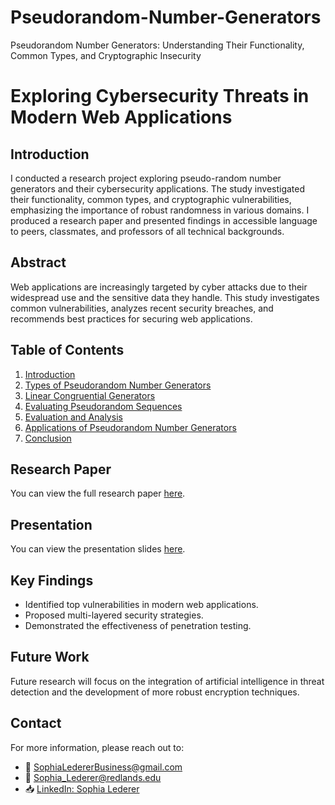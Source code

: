 # Pseudorandom-Number-Generators
Pseudorandom Number Generators: Understanding Their Functionality, Common Types, and Cryptographic Insecurity
# Exploring Cybersecurity Threats in Modern Web Applications

## Introduction

I conducted a research project exploring pseudo-random number generators and their cybersecurity applications. The study investigated their functionality, common types, and cryptographic vulnerabilities, emphasizing the importance of robust randomness in various domains. I produced a research paper and presented findings in accessible language to peers, classmates, and professors of all technical backgrounds.


## Abstract

Web applications are increasingly targeted by cyber attacks due to their widespread use and the sensitive data they handle. This study investigates common vulnerabilities, analyzes recent security breaches, and recommends best practices for securing web applications.

## Table of Contents

1. [Introduction](#introduction)
2. [Types of Pseudorandom Number Generators](#types-of-PRNGS)
3. [Linear Congruential Generators](#linear-congruential-generators)
4. [Evaluating Pseudorandom Sequences](#pseudorandom-sequences)
5. [Evaluation and Analysis](#analysis)
6. [Applications of Pseudorandom Number Generators](#applications)
7. [Conclusion](#conclusion)

## Research Paper

You can view the full research paper [here](./Research-Paper/Paper.pdf).

## Presentation

You can view the presentation slides [here](./Research-Paper/presentation.pdf).

## Key Findings

- Identified top vulnerabilities in modern web applications.
- Proposed multi-layered security strategies.
- Demonstrated the effectiveness of penetration testing.

## Future Work

Future research will focus on the integration of artificial intelligence in threat detection and the development of more robust encryption techniques.

## Contact

For more information, please reach out to:
- 📧 [SophiaLedererBusiness@gmail.com](mailto:SophiaLedererBusiness@gmail.com)
- 📧 [Sophia_Lederer@redlands.edu](mailto:Sophia_Lederer@redlands.edu)
- 📥 [LinkedIn: Sophia Lederer](https://www.linkedin.com/in/sophia-lederer/)
